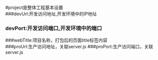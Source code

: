 #project是整体工程基本设置  
###devUrl:开发访问地址,开发环境中的IP地址
### devPort:开发访问端口,开发环境中的端口 
###webTitle:项目名称，打包后的页面title标签内容  
###proUrl:生产访问地址，关联server.js 
###proPort:生产访问端口，关联server.js  
